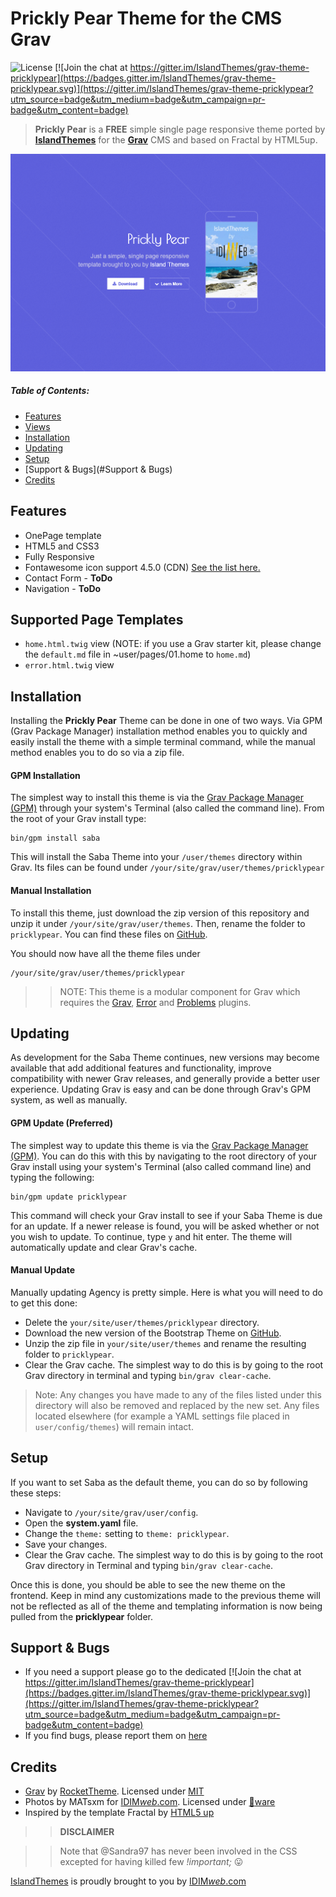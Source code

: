 # Prickly Pear Theme for the CMS Grav

![License](https://img.shields.io/badge/License-MIT-blue.svg) [![Join the chat at https://gitter.im/IslandThemes/grav-theme-pricklypear](https://badges.gitter.im/IslandThemes/grav-theme-pricklypear.svg)](https://gitter.im/IslandThemes/grav-theme-pricklypear?utm_source=badge&utm_medium=badge&utm_campaign=pr-badge&utm_content=badge)

> **Prickly Pear** is a **FREE** simple single page responsive theme ported by [**IslandThemes**](https://github.com/IslandThemes) for the [**Grav**](http://getgrav.org) CMS and based on Fractal by HTML5up.

![Saba](assets/readme_1.png)

##### Table of Contents:

* [Features](#features)
* [Views](#twig-views)
* [Installation](#installation)
* [Updating](#updating)
* [Setup](#setup)
* [Support & Bugs](#Support & Bugs)
* [Credits](#credits)

## Features
* OnePage template
* HTML5 and CSS3
* Fully Responsive
* Fontawesome icon support 4.5.0 (CDN) [See the list here.](http://fortawesome.github.io/Font-Awesome/icons)
* Contact Form - __ToDo__
* Navigation - __ToDo__

## Supported Page Templates
* <code>home.html.twig</code> view (NOTE: if you use a Grav starter kit, please change the <code>default.md</code> file in ~user/pages/01.home to <code>home.md</code>)
* <code>error.html.twig</code> view

## Installation
Installing the **Prickly Pear** Theme can be done in one of two ways. Via GPM (Grav Package Manager) installation method enables you to quickly and easily install the theme with a simple terminal command, while the manual method enables you to do so via a zip file.

#### GPM Installation

The simplest way to install this theme is via the [Grav Package Manager (GPM)](http://learn.getgrav.org/advanced/grav-gpm) through your system's Terminal (also called the command line). From the root of your Grav install type:

    bin/gpm install saba

This will install the Saba Theme into your `/user/themes` directory within Grav. Its files can be found under `/your/site/grav/user/themes/pricklypear`

#### Manual Installation

To install this theme, just download the zip version of this repository and unzip it under `/your/site/grav/user/themes`. Then, rename the folder to `pricklypear`. You can find these files on [GitHub](https://github.com/IslandThemes/grav-theme-pricklypear).

You should now have all the theme files under

    /your/site/grav/user/themes/pricklypear

>> NOTE: This theme is a modular component for Grav which requires the [Grav](http://github.com/getgrav/grav), [Error](https://github.com/getgrav/grav-theme-error) and [Problems](https://github.com/getgrav/grav-plugin-problems) plugins.

## Updating
As development for the Saba Theme continues, new versions may become available that add additional features and functionality, improve compatibility with newer Grav releases, and generally provide a better user experience. Updating Grav is easy and can be done through Grav's GPM system, as well as manually.

#### GPM Update (Preferred)

The simplest way to update this theme is via the [Grav Package Manager (GPM)](http://learn.getgrav.org/advanced/grav-gpm). You can do this with this by navigating to the root directory of your Grav install using your system's Terminal (also called command line) and typing the following:

    bin/gpm update pricklypear

This command will check your Grav install to see if your Saba Theme is due for an update. If a newer release is found, you will be asked whether or not you wish to update. To continue, type `y` and hit enter. The theme will automatically update and clear Grav's cache.

#### Manual Update

Manually updating Agency is pretty simple. Here is what you will need to do to get this done:

* Delete the `your/site/user/themes/pricklypear` directory.
* Download the new version of the Bootstrap Theme on [GitHub](https://github.com/IslandThemes/grav-theme-pricklypear).
* Unzip the zip file in `your/site/user/themes` and rename the resulting folder to `pricklypear`.
* Clear the Grav cache. The simplest way to do this is by going to the root Grav directory in terminal and typing `bin/grav clear-cache`.

> Note: Any changes you have made to any of the files listed under this directory will also be removed and replaced by the new set. Any files located elsewhere (for example a YAML settings file placed in `user/config/themes`) will remain intact.

## Setup
If you want to set Saba as the default theme, you can do so by following these steps:

* Navigate to `/your/site/grav/user/config`.
* Open the **system.yaml** file.
* Change the `theme:` setting to `theme: pricklypear`.
* Save your changes.
* Clear the Grav cache. The simplest way to do this is by going to the root Grav directory in Terminal and typing `bin/grav clear-cache`.

Once this is done, you should be able to see the new theme on the frontend. Keep in mind any customizations made to the previous theme will not be reflected as all of the theme and templating information is now being pulled from the **pricklypear** folder.

<!--#### Contact Form Configuration
For contact form configuration instructions please refer to [official documentation](http://learn.getgrav.org/advanced/contact-form). Make sure you installed Email and Form plugin though.-->

## Support & Bugs
* If you need a support please go to the dedicated [![Join the chat at https://gitter.im/IslandThemes/grav-theme-pricklypear](https://badges.gitter.im/IslandThemes/grav-theme-pricklypear.svg)](https://gitter.im/IslandThemes/grav-theme-pricklypear?utm_source=badge&utm_medium=badge&utm_campaign=pr-badge&utm_content=badge)
* If you find bugs, please report them on [here](https://github.com/IslandThemes/grav-theme-pricklypear/issues)

## Credits
* [Grav](http://getgrav.org) by [RocketTheme](http://www.rockettheme.com). Licensed under [MIT](https://github.com/IslandThemes/grav-theme-saba/master/LICENSE.md)
* Photos by MATsxm for [IDIM<em>web</em>.com](http://idimweb.com). Licensed under [:beer:ware](https://en.wikipedia.org/wiki/Beerware)
* Inspired by the template Fractal by [HTML5 up](http://html5up.net/)

>> __DISCLAIMER__

>>Note that @Sandra97 has never been involved in the CSS excepted for having killed few _!important;_ :stuck_out_tongue:

[IslandThemes](https://github.com/IslandThemes) is proudly brought to you by [IDIM<em>web</em>.com](http://idimweb.com)
